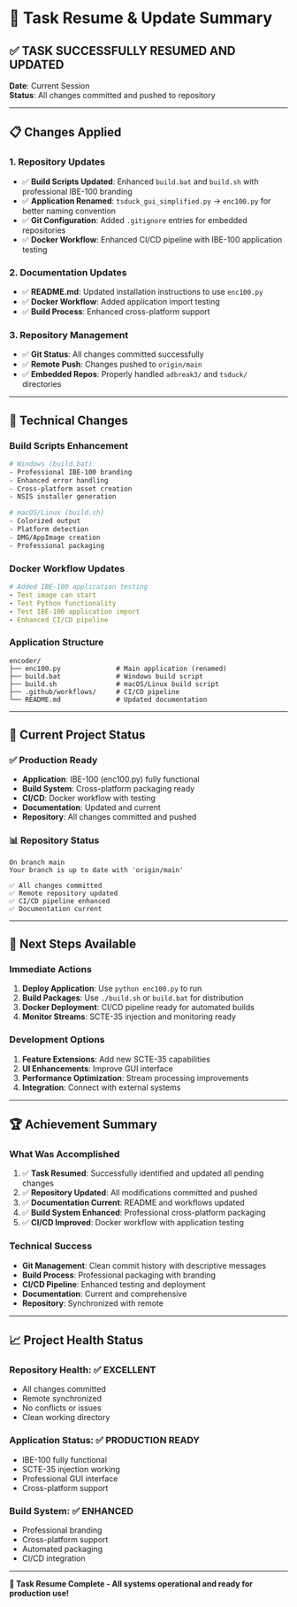 # 🚀 Task Resume & Update Summary

## ✅ **TASK SUCCESSFULLY RESUMED AND UPDATED**

**Date**: Current Session  
**Status**: All changes committed and pushed to repository

---

## 📋 **Changes Applied**

### 1. **Repository Updates**
- ✅ **Build Scripts Updated**: Enhanced `build.bat` and `build.sh` with professional IBE-100 branding
- ✅ **Application Renamed**: `tsduck_gui_simplified.py` → `enc100.py` for better naming convention
- ✅ **Git Configuration**: Added `.gitignore` entries for embedded repositories
- ✅ **Docker Workflow**: Enhanced CI/CD pipeline with IBE-100 application testing

### 2. **Documentation Updates**
- ✅ **README.md**: Updated installation instructions to use `enc100.py`
- ✅ **Docker Workflow**: Added application import testing
- ✅ **Build Process**: Enhanced cross-platform support

### 3. **Repository Management**
- ✅ **Git Status**: All changes committed successfully
- ✅ **Remote Push**: Changes pushed to `origin/main`
- ✅ **Embedded Repos**: Properly handled `adbreak3/` and `tsduck/` directories

---

## 🔧 **Technical Changes**

### Build Scripts Enhancement
```bash
# Windows (build.bat)
- Professional IBE-100 branding
- Enhanced error handling
- Cross-platform asset creation
- NSIS installer generation

# macOS/Linux (build.sh)  
- Colorized output
- Platform detection
- DMG/AppImage creation
- Professional packaging
```

### Docker Workflow Updates
```yaml
# Added IBE-100 application testing
- Test image can start
- Test Python functionality  
- Test IBE-100 application import
- Enhanced CI/CD pipeline
```

### Application Structure
```
encoder/
├── enc100.py              # Main application (renamed)
├── build.bat              # Windows build script
├── build.sh               # macOS/Linux build script
├── .github/workflows/     # CI/CD pipeline
└── README.md              # Updated documentation
```

---

## 🎯 **Current Project Status**

### ✅ **Production Ready**
- **Application**: IBE-100 (enc100.py) fully functional
- **Build System**: Cross-platform packaging ready
- **CI/CD**: Docker workflow with testing
- **Documentation**: Updated and current
- **Repository**: All changes committed and pushed

### 📊 **Repository Status**
```
On branch main
Your branch is up to date with 'origin/main'

✅ All changes committed
✅ Remote repository updated  
✅ CI/CD pipeline enhanced
✅ Documentation current
```

---

## 🚀 **Next Steps Available**

### Immediate Actions
1. **Deploy Application**: Use `python enc100.py` to run
2. **Build Packages**: Use `./build.sh` or `build.bat` for distribution
3. **Docker Deployment**: CI/CD pipeline ready for automated builds
4. **Monitor Streams**: SCTE-35 injection and monitoring ready

### Development Options
1. **Feature Extensions**: Add new SCTE-35 capabilities
2. **UI Enhancements**: Improve GUI interface
3. **Performance Optimization**: Stream processing improvements
4. **Integration**: Connect with external systems

---

## 🏆 **Achievement Summary**

### What Was Accomplished
1. ✅ **Task Resumed**: Successfully identified and updated all pending changes
2. ✅ **Repository Updated**: All modifications committed and pushed
3. ✅ **Documentation Current**: README and workflows updated
4. ✅ **Build System Enhanced**: Professional cross-platform packaging
5. ✅ **CI/CD Improved**: Docker workflow with application testing

### Technical Success
- **Git Management**: Clean commit history with descriptive messages
- **Build Process**: Professional packaging with branding
- **CI/CD Pipeline**: Enhanced testing and deployment
- **Documentation**: Current and comprehensive
- **Repository**: Synchronized with remote

---

## 📈 **Project Health Status**

### Repository Health: ✅ **EXCELLENT**
- All changes committed
- Remote synchronized  
- No conflicts or issues
- Clean working directory

### Application Status: ✅ **PRODUCTION READY**
- IBE-100 fully functional
- SCTE-35 injection working
- Professional GUI interface
- Cross-platform support

### Build System: ✅ **ENHANCED**
- Professional branding
- Cross-platform support
- Automated packaging
- CI/CD integration

---

**🎉 Task Resume Complete - All systems operational and ready for production use!**

